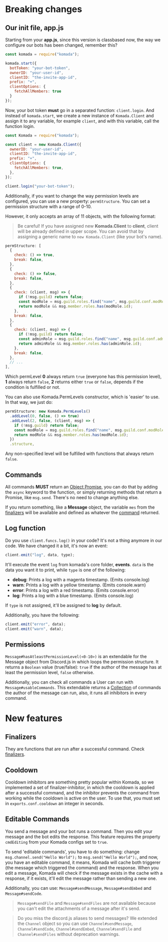 # Breaking changes

## Our init file, app.js

Starting from your **app.js**, since this version is classbased now, the
way we configure our bots has been changed, remember this?

```js
const komada = require("komada");

komada.start({
  botToken: "your-bot-token",
  ownerID: "your-user-id",
  clientID: "the-invite-app-id",
  prefix: "+",
  clientOptions: {
    fetchAllMembers: true
  }
});
```

Now, your bot token **must** go in a separated function: `client.login`. And instead of
`komada.start`, we create a new instance of `Komada.Client` and assign it to any variable,
for example `client`, and with this variable, call the function login.

```js
const Komada = require("komada");

const client = new Komada.Client({
  ownerID: "your-user-id",
  clientID: "the-invite-app-id",
  prefix: "+",
  clientOptions: {
    fetchAllMembers: true,
  },
});

client.login("your-bot-token");
```

Additionally, if you want to change the way permission levels are configured, you
can use a new property: `permStructure`. You can set a permission structure with a
range of 0-10.

However, it only accepts an array of 11 objects, with the following format:

> Be careful! If you have assigned new **Komada.Client** to **client**, client
will be already defined in upper scope. You can avoid that by assigning a generic
name to `new Komada.Client` (like your bot's name).

```js
permStructure: [
  {
    check: () => true,
    break: false,
  },
  {
    check: () => false,
    break: false,
  },
  {
    check: (client, msg) => {
      if (!msg.guild) return false;
      const modRole = msg.guild.roles.find("name", msg.guild.conf.modRole);
      return modRole && msg.member.roles.has(modRole.id);
    },
    break: false,
  },
  {
    check: (client, msg) => {
      if (!msg.guild) return false;
      const adminRole = msg.guild.roles.find("name", msg.guild.conf.adminRole);
      return adminRole && msg.member.roles.has(adminRole.id);
    },
    break: false,
  },
  // ...
],
```

Which permLevel **0** always return `true` (everyone has this permission level), **1**
always return `false`, **2** returns either `true` or `false`, depends if the condition
is fulfilled or not.

You can also use Komada.PermLevels constructor, which is 'easier' to use. In that way, we just do:

```js
permStructure: new Komada.PermLevels()
  .addLevel(0, false, () => true)
  .addLevel(2, false, (client, msg) => {
    if (!msg.guild) return false;
    const modRole = msg.guild.roles.find("name", msg.guild.conf.modRole);
    return modRole && msg.member.roles.has(modRole.id);
  })
  .structure,
```

Any non-specified level will be fulfilled with functions that always return `false`.

## Commands

All commands **MUST** return an [Object Promise](https://developer.mozilla.org/en/docs/Web/JavaScript/Reference/Global_Objects/Promise),
you can do that by adding the `async` keyword to the function, or simply returning methods
that return a Promise, like `msg.send`. There's no need to change anything else.

If you return something, like a **Message** object, the variable `mes` from
the [finalizers](./finalizers.md) will be available and defined as whatever
the [command](./commands.md) returned.

## Log function

Do you use `client.funcs.log()` in your code? It's not a thing anymore in our code. We have changed
it a bit, it's now an event:

```js
client.emit("log", data, type);
```

It'll execute the event `log` from komada's core folder, **events**. `data` is the data you want it
to print, while `type` is one of the following:

- **debug**: Prints a log with a magenta timestamp. (Emits console.log)
- **warn**: Prints a log with a yellow timestamp. (Emits console.warn)
- **error**: Prints a log with a red timestamp. (Emits console.error)
- **log**: Prints a log with a blue timestamp. (Emits console.log)

If `type` is not assigned, it'll be assigned to **log** by default.

Additionally, you have the following:

```js
client.emit("error", data);
client.emit("warn", data);
```

## Permissions

`Message#hasAtleastPermissionLevel(<0-10>)` is an extendable for the Message object from Discord.js
in which loops the permission structure. It returns a `Boolean` value (true/false): `true` if the
author of the message has at least the permission level, `false` otherwise.

Additionally, you can check all commands a User can run with `Message#usableCommands`. This extendable
returns a [Collection](https://discord.js.org/#/docs/main/master/class/Collection) of commands the
author of the message can run, also, it runs all inhibitors in every command.

# New features

## Finalizers

They are functions that are run after a successful command. Check [finalizers](./finalizers.md).

## Cooldown

Cooldown inhibitors are something pretty popular within Komada, so we implemented a set of
finalizer-inhibitor, in which the cooldown is applied after a successful command, and the
inhibitor prevents the command from working while the cooldown is active on the user. To use
that, you must set in `exports.conf.cooldown` an integer in seconds.

## Editable Commands

You send a message and your bot runs a command. Then you edit your message and the bot edits the
response. This feature requires the property `cmdEditing` from your Komada configs set to `true`.

To send 'editable commands', you have to do something: change `msg.channel.send("Hello World");` to
`msg.send("Hello World");`, and now, you have an editable command, it means, Komada will cache both
triggerer (the message which triggered the command) and the response. When you edit a message, Komada
will check if the message exists in the cache with a response, if it exists, it'll edit the message
rather than sending a new one.

Additionally, you can use: `Message#sendMessage`, `Message#sendEmbed` and `Message#sendCode`.

> `Message#sendFile` and `Message#sendFiles` are not available because you can't edit the attachments
of a message after it's send.

> Do you miss the discord.js aliases to send messages? We extended the `Channel` object so you can use
`Channel#sendMessage`, `Channel#sendCode`, `Channel#sendEmbed`, `Channel#sendFile` and `Channel#sendFiles`
without deprecation warnings.
